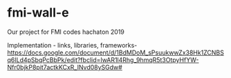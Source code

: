 # fmi-wall-e
Our project for FMI codes hachaton 2019 

Implementation - links, libraries, frameworks- https://docs.google.com/document/d/1BdMDoM_sPsuukwwZx38Hk1ZCNBSq6ILd4pSbqPcBbPk/edit?fbclid=IwAR1l4Rhg_9hmqR5t3OtpyHfYW-Nfr0bjkP8pit7actkKCxR_INvd08ySGdw#
